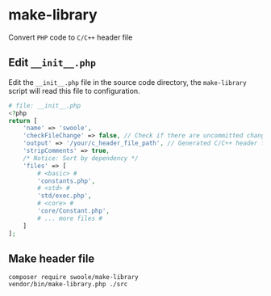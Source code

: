 # make-library
Convert `PHP` code to `C/C++` header file

## Edit `__init__.php`

Edit the `__init__.php` file in the source code directory, the `make-library` script will read this file to configuration.

```php
# file: __init__.php
<?php
return [
    'name' => 'swoole',
    'checkFileChange' => false, // Check if there are uncommitted changes in the git repository
    'output' => '/your/c_header_file_path', // Generated C/C++ header file path
    'stripComments' => true,
    /* Notice: Sort by dependency */
    'files' => [
        # <basic> #
        'constants.php',
        # <std> #
        'std/exec.php',
        # <core> #
        'core/Constant.php',
        # ... more files #
    ]
];
```

## Make header file
```
composer require swoole/make-library
vendor/bin/make-library.php ./src
```
